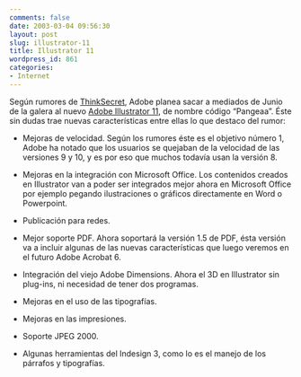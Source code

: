 ```yaml
---
comments: false
date: 2003-03-04 09:56:30
layout: post
slug: illustrator-11
title: Illustrator 11
wordpress_id: 861
categories:
- Internet
---
```


Según rumores de [ThinkSecret](http://www.thinksecret.com), Adobe planea sacar a mediados de Junio de la galera al nuevo [Adobe Illustrator 11](http://www.thinksecret.com/news/illustrator11.html), de nombre código “Pangeaa”. &Eacute;ste sin dudas trae nuevas características entre ellas lo que destaco del rumor:





  


  * Mejoras de velocidad. Según los rumores éste es el objetivo número 1, Adobe ha notado que los usuarios se quejaban de la velocidad de las versiones 9 y 10, y es por eso que muchos todavía usan la versión 8.


  * Mejoras en la integración con Microsoft Office. Los contenidos creados en Illustrator van a poder ser integrados mejor ahora en Microsoft Office por ejemplo pegando ilustraciones o gráficos directamente en Word o Powerpoint.


  * Publicación para redes.


  * Mejor soporte PDF. Ahora soportará la versión 1.5 de PDF, ésta versión va a incluir algunas de las nuevas características que luego veremos en el futuro Adobe Acrobat 6.


  * Integración del viejo Adobe Dimensions. Ahora el 3D en Illustrator sin plug-ins, ni necesidad de tener dos programas.


  * Mejoras en el uso de las tipografías.


  * Mejoras en las impresiones.


  * Soporte JPEG 2000.


  * Algunas herramientas del Indesign 3, como lo es el manejo de los párrafos y tipografías.




 
